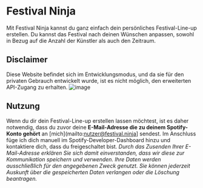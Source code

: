 # Festival Ninja
Mit Festival Ninja kannst du ganz einfach dein persönliches Festival-Line-up erstellen.
Du kannst das Festival nach deinen Wünschen anpassen, sowohl in Bezug auf die Anzahl der Künstler als auch den Zeitraum.

## Disclaimer
Diese Website befindet sich im Entwicklungsmodus, und da sie für den privaten Gebrauch entwickelt wurde, ist es nicht möglich, den erweiterten API-Zugang zu erhalten.
![image](https://github.com/user-attachments/assets/cef33a86-287d-4ab1-a8c5-f699e57eb3e8)

## Nutzung
Wenn du dir dein Festival-Line-up erstellen lassen möchtest, ist es daher notwendig, dass du zuvor deine **E-Mail-Adresse die zu deinem Spotify-Konto gehört** an [mich](mailto:nutzer@festival.ninja] sendest.
Im Anschluss füge ich dich manuell im Spotify-Developer-Dashboard hinzu und kontaktiere dich, dass du freigeschaltet bist.
_Durch das Zusenden Ihrer E-Mail-Adresse erklären Sie sich damit einverstanden, dass wir diese zur Kommunikation speichern und verwenden. Ihre Daten werden ausschließlich für den angegebenen Zweck genutzt. Sie können jederzeit Auskunft über die gespeicherten Daten verlangen oder die Löschung beantragen._

